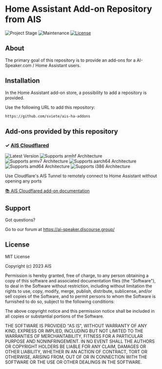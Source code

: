 # Home Assistant Add-on Repository from AIS

![Project Stage][project-stage-shield]
![Maintenance][maintenance-shield]
[![License][license-shield]](LICENSE.md)

## About

The primary goal of this repository is to provide an add-ons for a
AI-Speaker.com / Home Assistant users.

## Installation

In the Home Assistant add-on store,
a possibility to add a repository is provided.

Use the following URL to add this repository:

```txt
https://github.com/sviete/ais-ha-addons
```

## Add-ons provided by this repository

### &#10003; [AIS Cloudflared][addon-cloudflared]

![Latest Version][cloudflared-version-shield]
![Supports armhf Architecture][cloudflared-armhf-shield]
![Supports armv7 Architecture][cloudflared-armv7-shield]
![Supports aarch64 Architecture][cloudflared-aarch64-shield]
![Supports amd64 Architecture][cloudflared-amd64-shield]
![Supports i386 Architecture][cloudflared-i386-shield]

Use Cloudflare's AIS Tunnel to remotely connect to Home Assistant without opening any ports

[:books: AIS Cloudflared add-on documentation][addon-doc-cloudflared]


## Support

Got questions?

Go to our forum at https://ai-speaker.discourse.group/

## License

MIT License

Copyright (c) 2023 AIS

Permission is hereby granted, free of charge, to any person obtaining a copy
of this software and associated documentation files (the "Software"), to deal
in the Software without restriction, including without limitation the rights
to use, copy, modify, merge, publish, distribute, sublicense, and/or sell
copies of the Software, and to permit persons to whom the Software is
furnished to do so, subject to the following conditions:

The above copyright notice and this permission notice shall be included in all
copies or substantial portions of the Software.

THE SOFTWARE IS PROVIDED "AS IS", WITHOUT WARRANTY OF ANY KIND, EXPRESS OR
IMPLIED, INCLUDING BUT NOT LIMITED TO THE WARRANTIES OF MERCHANTABILITY,
FITNESS FOR A PARTICULAR PURPOSE AND NONINFRINGEMENT. IN NO EVENT SHALL THE
AUTHORS OR COPYRIGHT HOLDERS BE LIABLE FOR ANY CLAIM, DAMAGES OR OTHER
LIABILITY, WHETHER IN AN ACTION OF CONTRACT, TORT OR OTHERWISE, ARISING FROM,
OUT OF OR IN CONNECTION WITH THE SOFTWARE OR THE USE OR OTHER DEALINGS IN THE
SOFTWARE.

[addon-cloudflared]: https://github.com/sviete/ais-ha-addon-cloudflared/tree/v0.1.15
[addon-doc-cloudflared]: https://github.com/sviete/ais-ha-addon-cloudflared/blob/v0.1.15/README.md
[cloudflared-issue]: https://github.com/sviete/ais-ha-addon-cloudflared/issues
[cloudflared-version-shield]: https://img.shields.io/badge/version-v0.1.15-blue.svg
[cloudflared-aarch64-shield]: https://img.shields.io/badge/aarch64-yes-green.svg
[cloudflared-amd64-shield]: https://img.shields.io/badge/amd64-yes-green.svg
[cloudflared-armhf-shield]: https://img.shields.io/badge/armhf-yes-green.svg
[cloudflared-armv7-shield]: https://img.shields.io/badge/armv7-yes-green.svg
[cloudflared-i386-shield]: https://img.shields.io/badge/i386-yes-green.svg
[gitlabci-shield]: https://gitlab.com/sviete/ais-ha-addons/badges/master/pipeline.svg
[gitlabci]: https://gitlab.com/sviete/ais-ha-addons/pipelines
[issue]: https://github.com/sviete/ais-ha-addons/issues
[license-shield]: https://img.shields.io/github/license/sviete/ais-ha-addons.svg
[maintenance-shield]: https://img.shields.io/maintenance/yes/2023.svg
[project-stage-shield]: https://img.shields.io/badge/project%20stage-production%20ready-brightgreen.svg
[semver]: http://semver.org/spec/v2.0.0.html